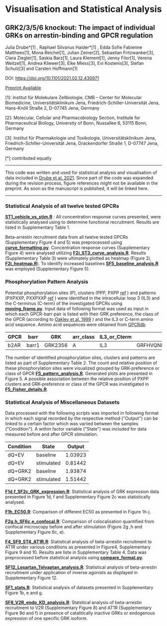 # Visualisation and Statistical Analysis
## GRK2/3/5/6 knockout: The impact of individual GRKs on arrestin-binding and GPCR regulation

Julia Drube*[1] , Raphael Silvanus Haider*[1] , Edda Sofie Fabienne Matthees[1], Mona Reichel[1], 
Julian Zeiner[2], Sebastian Fritzwanker[3], Clara Ziegler[1], Saskia Barz[1], Laura Klement[1],
Jenny Filor[1], Verena Weitzel[1], Andrea Kliewer[3], Elke Miess[3], Evi Kostenis[3], 
Stefan Schulz[3] and Carsten Hoffmann[1]

DOI: https://doi.org/10.1101/2021.02.12.430971

[Preprint Available](https://www.biorxiv.org/content/10.1101/2021.02.12.430971v1)


[1]: Institut für Molekulare Zellbiologie, CMB – Center for Molecular Biomedicine, Universitätsklinikum Jena, Friedrich-Schiller-Universität Jena, Hans-Knöll Straße 2, D-07745 Jena, Germany

[2]: Molecular, Cellular and Pharmacobiology Section, Institute for Pharmaceutical Biology, University of Bonn, Nussallee 6, 53115 Bonn, Germany 

[3]: Institut für Pharmakologie und Toxikologie, Universitätsklinikum Jena, Friedrich-Schiller-Universität Jena, Drackendorfer Straße 1, D-07747 Jena, Germany

[*] contributed equally

---


This code was written and used for statistical analysis and visualisation of data included in 
[Drube et al. 2021](https://doi.org/10.1101/2021.02.12.430971). Since part of the code was 
expanded during the revision process, figure references might not be available in the preprint. As soon
as the manuscript is published, it will be linked here.


---

### Statistical Analysis of all twelve tested GPCRs
[**ST1_vehicle_vs_stim.R**](https://github.com/mo-yoda/Drube_2021/blob/main/Statistical_Analysis/ST1_vehicle_vs_stim.R)
: All concentration response curves presented, were statistically analysed using to determine functional recruitment. 
Results are listed in Supplementary Table 1.

Beta-arrestin recruitment data from all twelve tested GPCRs (Supplementary Figure 4 and 5) was preprocessed using
[**curve_formatting.py**](https://github.com/mo-yoda/Drube_2021/blob/main/Preprocessing/curve_formatting.py). 
Concentration response curves (Supplementary Figure 4) were analysed utilizing
[**F2i_ST3_curve_analysis.R**](https://github.com/mo-yoda/Drube_2021/blob/main/Statistical_Analysis/F2i_ST3_curve_analysis.R). 
Results (Supplementary Table 3) were ultimately plotted as heatmap (Figure 2i, 
[**F2i_heatmap.R**](https://github.com/mo-yoda/Drube_2021/blob/main/Statistical_Analysis/F2i_heatmap.R)). 
To identify increased baselines 
[**SF5_baseline_analysis.R**](https://github.com/mo-yoda/Drube_2021/blob/main/Statistical_Analysis/SF5_baseline_analysis.R)
was employed (Supplementary Figure 5).

### Phosphorylation Pattern Analysis
Potential phosphorylation sites (P), clusters (PPP, PXPP 
[ref](https://pubmed.ncbi.nlm.nih.gov/10542263/)
) and patterns (PXPXXP, PXXPXXP
[ref](https://pubmed.ncbi.nlm.nih.gov/28753425/)
) were identified in 
the intracellular loop 3 (IL3) and the C-terminus (C-term) of the investigated GPCRs using 
[**moving_frame.py**](https://github.com/mo-yoda/Drube_2021/blob/main/Phosphorylation_pattern/moving_frame.py).
Input data of following format was used as input in which each GPCR-barr pair is listed with their GRK preference, the 
class of the GPCR (according to 
[Oakley et al. 1999](https://pubmed.ncbi.nlm.nih.gov/10542263/)
) and the IL3 or C-term amino acid sequence. Aminio acid sequences were obtained from [GPCRdb](https://gpcrdb.org/).

| GPCR | barr | GRK | arr_class | IL3_or_Cterm | seq |
| ----------- | ----------- | ----------- | ----------- | ----------- | ----------- |
| b2AR | barr1 | GRK2356 | A | IL3 | GRFHVQNLSQVEQDGRTGHGLRRS |

The number of identified phosphorylation sites, clusters and patterns are listed as part of Supplementary Table 2.
The count and relative position of these phosphorylation sites were visualized grouped by GRK-preference or class 
of GPCR 
[**F5_pattern_analysis.R**](https://github.com/mo-yoda/Drube_2021/blob/main/Phosphorylation_pattern/F5_pattern_analysis.R). 
Generated plots are presented in Figure 5. A possible association between the relative position of PXPP clusters and 
GRK-preference or class of the GPCR was investigated in 
[**F5_Fisher_details.R**](https://github.com/mo-yoda/Drube_2021/blob/main/Statistical_Analysis/F5_Fisher_details.R).

### Statistical Analysis of Miscellaneous Datasets
Data processed with the following scripts was imported in following format in which each signal recorded 
by the respective method ("Output") can be linked to a certain factor which was variied between the samples 
("Condition"). A within factor variable ("State") was included for data measured before and after GPCR stimulation.

| Condition | State | Output |
| ----------- | ----------- | ----------- |
| dQ+EV | baseline | 1.03923 |
| dQ+EV | stimulated | 0.81442 |
| dQ+GRK2 | baseline | 1.93874|
| dQ+GRK2 | stimulated | 1.51442 |


[**F1d,f_SF2c_GRK_expression.R**](https://github.com/mo-yoda/Drube_2021/blob/main/Statistical_Analysis/F1d%2Cf_SF2c_GRK_expression.R):
Statistical analysis of GRK expression data presented in Figure 1d, f and Supplementary Figure 2c was statistically analysed.

[**F1h_EC50.R**](https://github.com/mo-yoda/Drube_2021/blob/main/Statistical_Analysis/F1h_EC50.R):
Comparison of different EC50 as presented in Figure 1h-j.

[**F2g,h_SF6c,e_confocal.R**](https://github.com/mo-yoda/Drube_2021/blob/main/Statistical_Analysis/F2g%2Ch_SF6c%2Ce_confocal.R):
Comparison of colocalisation quantified from confocal microscopy before and after stimulation (Figure 2g ,h and 
Supplementary Figure 6c, e).

[**F4_SF9_ST4_AT1R.R**](https://github.com/mo-yoda/Drube_2021/blob/main/Statistical_Analysis/F4_SF9_ST4_AT1R.R):
 Statistical analysis of beta-arrestin recruitment to AT1R under various conditions as presented in Figure4, 
Supplementary Figure 9 and 10. Results are liste in Supplementary Table 4. Data was preprocessed before statistical 
analysis using
[**compare_format.py**](https://github.com/mo-yoda/Drube_2021/blob/main/Preprocessing/compare_format.py).

[**SF12_Losartan_Tolvaptan_analysis.R**](https://github.com/mo-yoda/Drube_2021/blob/main/Statistical_Analysis/SF12_Losartan_Tolvaptan_analysis.R):
Statistical analysis of beta-arrestin recruitment under application of inverse agonists as displayed in Supplementary Figure 12.

[**SF1_stats.R**](https://github.com/mo-yoda/Drube_2021/blob/main/Statistical_Analysis/SF1_stats.R):
Statistical analysis of datasets presented in Supplementary Figure 1b, e and g.

[**SF8_V2R_endo_KD_analysis.R**](https://github.com/mo-yoda/Drube_2021/blob/main/Statistical_Analysis/SF8_V2R_endo_KD_analysis.R):
Statstical analysis of beta-arrestin recruitment to V2R (Supplementary Figure 8) and AT1R 
(Supplementary Figure 9d and f) in presence of catalitically inactive GRKs or endogenous expression 
of one specific GRK isoform.

